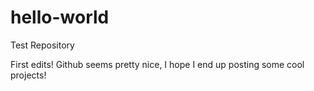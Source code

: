 # hello-world
Test Repository

First edits! Github seems pretty nice, I hope I end up posting some cool projects!
